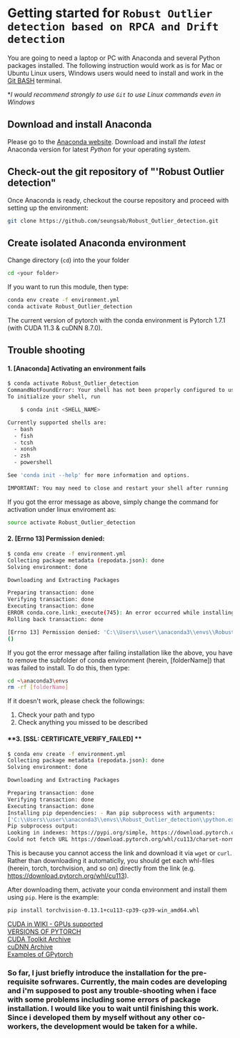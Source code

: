 # Getting started for `Robust Outlier detection based on RPCA and Drift detection`

You are going to need a laptop or PC with Anaconda and several Python packages installed.
The following instruction would work as is for Mac or Ubuntu Linux users, Windows users would need to install and work in the [Git BASH](https://gitforwindows.org/) terminal.

**I would recommend strongly to use `Git` to use Linux commands even in Windows*

## Download and install Anaconda

Please go to the [Anaconda website](https://www.anaconda.com/).
Download and install *the latest* Anaconda version for latest *Python* for your operating system.


## Check-out the git repository of "'Robust Outlier detection"

Once Anaconda is ready, checkout the course repository and proceed with setting up the environment:

```bash
git clone https://github.com/seungsab/Robust_Outlier_detection.git
```

## Create isolated Anaconda environment

Change directory (`cd`) into the your folder
```bash
cd <your folder>
```

If you want to run this module, then type:
```bash
conda env create -f environment.yml
conda activate Robust_Outlier_detection
```
The current version of pytorch with the conda environment is Pytorch 1.7.1 (with CUDA 11.3 & cuDNN 8.7.0).



## Trouble shooting
#### **1. [Anaconda] Activating an environment fails**
```bash
$ conda activate Robust_Outlier_detection
CommandNotFoundError: Your shell has not been properly configured to use 'conda activate'.
To initialize your shell, run

    $ conda init <SHELL_NAME>

Currently supported shells are:
  - bash
  - fish
  - tcsh
  - xonsh
  - zsh
  - powershell

See 'conda init --help' for more information and options.

IMPORTANT: You may need to close and restart your shell after running 'conda init'.
```
<!-- ![conda_init_error.PNG](./img/conda_init_error.PNG) -->

If you got the error message as above, simply change the command for activation under linux enviroment as:
```bash
source activate Robust_Outlier_detection
```

#### **2. [Errno 13] Permission denied:**
```bash
$ conda env create -f environment.yml
Collecting package metadata (repodata.json): done
Solving environment: done

Downloading and Extracting Packages

Preparing transaction: done
Verifying transaction: done
Executing transaction: done
ERROR conda.core.link:_execute(745): An error occurred while installing package 'defaults::vs2015_runtime-14.27.29016-h5e58377_2'.
Rolling back transaction: done

[Errno 13] Permission denied: 'C:\\Users\\user\\anaconda3\\envs\\Robust_Outlier_detection\\vcruntime140.dll'
()
```

If you got the error message after failing installation like the above, you have to remove the subfolder of conda environment (herein, [folderName]) that was failed to install.
To do this, then type:

```bash
cd ~\anaconda3\envs
rm -rf [folderName]
```

If it doesn't work, please check the followings:
1) Check your path and typo
2) Check anything you missed to be described


#### **3. [SSL: CERTIFICATE_VERIFY_FAILED] **

```bash
$ conda env create -f environment.yml
Collecting package metadata (repodata.json): done
Solving environment: done

Downloading and Extracting Packages

Preparing transaction: done
Verifying transaction: done
Executing transaction: done
Installing pip dependencies: - Ran pip subprocess with arguments:
['C:\\Users\\user\\anaconda3\\envs\\Robust_Outlier_detection\\python.exe', '-m', 'pip', 'install', '-U', '-r', 'C:\\Users\\user\\Desktop\\Robust_Outlier_detection\\condaenv.2o2y15x4.requirements.txt', '--exists-action=b']
Pip subprocess output:
Looking in indexes: https://pypi.org/simple, https://download.pytorch.org/whl/cu113
Could not fetch URL https://download.pytorch.org/whl/cu113/charset-normalizer/: There was a problem confirming the ssl certificate: HTTPSConnectionPool(host='download.pytorch.org', port=443): Max retries exceeded with url: /whl/cu113/charset-normalizer/ (Caused by SSLError(SSLCertVerificationError(1, '[SSL: CERTIFICATE_VERIFY_FAILED] certificate verify failed: self signed certificate in certificate chain (_ssl.c:1129)'))) - skipping
```

This is because you cannot access the link and download it via `wget` or `curl`. Rather than downloading it automaticlly, you should get each whl-files (herein, torch, torchvision, and so on) directly from the link (e.g. https://download.pytorch.org/whl/cu113).

After downloading them, activate your conda environment and install them using `pip`. Here is the example: 

```bash
pip install torchvision-0.13.1+cu113-cp39-cp39-win_amd64.whl
```

[CUDA in WIKI - GPUs supported](https://en.wikipedia.org/wiki/CUDA#GPUs_supported)  
[VERSIONS OF PYTORCH](https://pytorch.org/get-started/previous-versions/)  
[CUDA Toolkit Archive](https://developer.nvidia.com/cuda-toolkit-archive)  
[cuDNN Archive](https://developer.nvidia.com/rdp/cudnn-archive)  
[Examples of GPytorch](https://github.com/cornellius-gp/gpytorch/tree/master/examples)


### So far, I just briefly introduce the installation for the pre-requisite sofrwares. Currently, the main codes are developing and i'm supposed to post any trouble-shooting when i face with some problems including some errors of package installation. I would like you to wait until finishing this work. Since i developed them by myself without any other co-workers, the development would be taken for a while.
